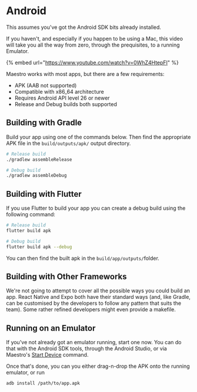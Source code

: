 # Android

This assumes you've got the Android SDK bits already installed.&#x20;

If you haven't, and especially if you happen to be using a Mac, this video will take you all the way from zero, through the prequisites, to a running Emulator.

{% embed url="https://www.youtube.com/watch?v=0WhZ4HtepFI" %}

Maestro works with most apps, but there are a few requirements:

* APK (AAB not supported)
* Compatible with x86\_64 architecture
* Requires Android API level 26 or newer
* Release and Debug builds both supported

## Building with Gradle

Build your app using one of the commands below. Then find the appropriate APK file in the `build/outputs/apk/` output directory.

```sh
# Release build
./gradlew assembleRelease

# Debug build
./gradlew assembleDebug
```

## Building with Flutter

If you use Flutter to build your app you can create a debug build using the following command:

```bash
# Release build
flutter build apk

# Debug build
flutter build apk --debug
```

You can then find the built apk in the `build/app/outputs/`folder.



## Building with Other Frameworks

We're not going to attempt to cover all the possible ways you could build an app. React Native and Expo both have their standard ways (and, like Gradle, can be customised by the developers to follow any pattern that suits the team). Some rather refined developers might even provide a makefile.



## Running on an Emulator

If you've not already got an emulator running, start one now. You can do that with the Android SDK tools, through the Android Studio, or via Maestro's [Start Device](../../cli/start-device.md) command.

Once that's done, you can you either drag-n-drop the APK onto the running emulator, or run

```
adb install /path/to/app.apk
```

